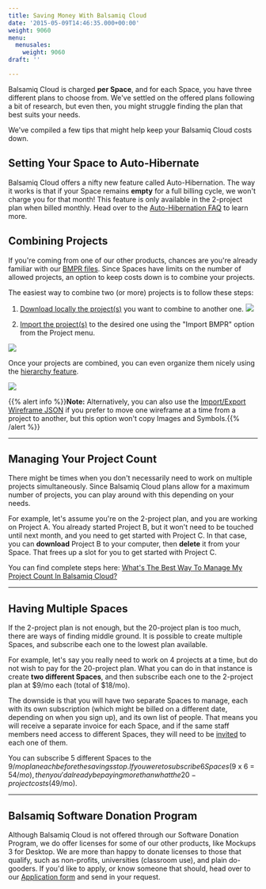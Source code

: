 ```yaml
---
title: Saving Money With Balsamiq Cloud
date: '2015-05-09T14:46:35.000+00:00'
weight: 9060
menu:
  menusales:
    weight: 9060
draft: ''

---
```


Balsamiq Cloud is charged **per Space**, and for each Space, you have three different plans to choose from. We've settled on the offered plans following a bit of research, but even then, you might struggle finding the plan that best suits your needs.

We've compiled a few tips that might help keep your Balsamiq Cloud costs down.

## Setting Your Space to Auto-Hibernate

Balsamiq Cloud offers a nifty new feature called Auto-Hibernation. The way it works is that if your Space remains **empty** for a full billing cycle, we won't charge you for that month! This feature is only available in the 2-project plan when billed monthly. Head over to the [Auto-Hibernation FAQ](/cloud/cloudsubscriptions/#auto-hibernation) to learn more. 

## Combining Projects

If you're coming from one of our other products, chances are you're already familiar with our [BMPR files](https://support.balsamiq.com/resources/bmpr-format/). Since Spaces have limits on the number of allowed projects, an option to keep costs down is to combine your projects.

The easiest way to combine two (or more) projects is to follow these steps:

1. [Download locally the project(s)](https://docs.balsamiq.com/cloud/projects/#cloning-downloading-and-deleting-projects) you want to combine to another one.
![](//media.balsamiq.com/img/support/sales/cloud/download_project.png)

2. [Import the project(s)](https://docs.balsamiq.com/cloud/importing/#importing-from-other-versions-of-balsamiq) to the desired one using the "Import BMPR" option from the Project menu.

![](//media.balsamiq.com/img/support/docs/cloud/import-bmpr.png)

Once your projects are combined, you can even organize them nicely using the [hierarchy feature](https://docs.balsamiq.com/cloud/overview/#using-a-hierarchy).

![](//media.balsamiq.com/img/support/sales/cloud/combined_projects.png)

{{% alert info %}}**Note:** Alternatively, you can also use the [Import/Export Wireframe JSON](https://docs.balsamiq.com/cloud/importing/#importing-wireframes-from-another-cloud-project) if you prefer to move one wireframe at a time from a project to another, but this option won't copy Images and Symbols.{{% /alert %}}

* * *

## Managing Your Project Count

There might be times when you don't necessarily need to work on multiple projects simultaneously. Since Balsamiq Cloud plans allow for a maximum number of projects, you can play around with this depending on your needs.

For example, let's assume you're on the 2-project plan, and you are working on Project A. You already started Project B, but it won't need to be touched until next month, and you need to get started with Project C. In that case, you can **download** Project B to your computer, then **delete** it from your Space. That frees up a slot for you to get started with Project C.

You can find complete steps here: [What's The Best Way To Manage My Project Count In Balsamiq Cloud?](/cloud/manageprojects/)

* * *

## Having Multiple Spaces

If the 2-project plan is not enough, but the 20-project plan is too much, there are ways of finding middle ground. It is possible to create multiple Spaces, and subscribe each one to the lowest plan available.

For example, let's say you really need to work on 4 projects at a time, but do not wish to pay for the 20-project plan. What you can do in that instance is create **two different Spaces**, and then subscribe each one to the 2-project plan at $9/mo each (total of $18/mo).

The downside is that you will have two separate Spaces to manage, each with its own subscription (which might be billed on a different date, depending on when you sign up), and its own list of people. That means you will receive a separate invoice for each Space, and if the same staff members need access to different Spaces, they will need to be [invited](https://docs.balsamiq.com/cloud/sites/#managing-users) to each one of them.

You can subscribe 5 different Spaces to the $9/mo plan each before the savings stop. If you were to subscribe 6 Spaces ($9 x 6 = $54/mo), then you'd already be paying more than what the 20-project costs ($49/mo).

* * *

## Balsamiq Software Donation Program

Although Balsamiq Cloud is not offered through our Software Donation Program, we do offer licenses for some of our other products, like Mockups 3 for Desktop. We are more than happy to donate licenses to those that qualify, such as non-profits, universities (classroom use), and plain do-gooders. If you'd like to apply, or know someone that should, head over to our [Application form](https://balsamiq.com/free/) and send in your request.
